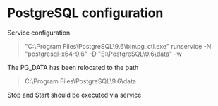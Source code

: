 # PostgreSQL configuration

Service configuration
> "C:\Program Files\PostgreSQL\9.6\bin\pg_ctl.exe" runservice -N "postgresql-x64-9.6" -D "E:\PostgreSQL\9.6\data" -w

The PG_DATA has been relocated to the path
> C:\Program Files\PostgreSQL\9.6\data

Stop and Start should be executed via service